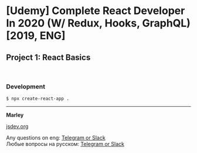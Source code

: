 # [Udemy] Complete React Developer In 2020 (W/ Redux, Hooks, GraphQL) [2019, ENG]


## Project 1: React Basics

<br/>

### Development

    $ npx create-react-app .
    

---

**Marley**

<a href="https://jsdev.org">jsdev.org</a>

Any questions on eng: <a href="https://jsdev.org/chat/">Telegram or Slack</a>  
Любые вопросы на русском: <a href="https://jsdev.ru/chat/">Telegram or Slack</a>